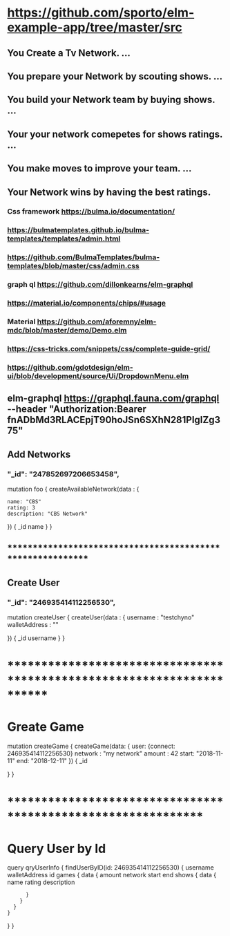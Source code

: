 # https://github.com/sporto/elm-example-app/tree/master/src

## You Create a Tv Network. ...
## You prepare your Network by scouting shows. ...
## You build your Network team by buying shows. ...
## Your your network  comepetes for shows ratings. ...
## You make moves to improve your team. ...
##  Your Network wins by having the best ratings.

### Css framework https://bulma.io/documentation/
### https://bulmatemplates.github.io/bulma-templates/templates/admin.html
### https://github.com/BulmaTemplates/bulma-templates/blob/master/css/admin.css
### graph ql https://github.com/dillonkearns/elm-graphql


### https://material.io/components/chips/#usage
### Material https://github.com/aforemny/elm-mdc/blob/master/demo/Demo.elm
### https://css-tricks.com/snippets/css/complete-guide-grid/
### https://github.com/gdotdesign/elm-ui/blob/development/source/Ui/DropdownMenu.elm

## elm-graphql https://graphql.fauna.com/graphql --header "Authorization:Bearer fnADbMd3RLACEpjT90hoJSn6SXhN281PIgIZg375"

## Add Networks
### "_id": "247852697206653458",
mutation foo {
  createAvailableNetwork(data : {
    
    name: "CBS"
    rating: 3
    description: "CBS Network"
  
  })
  {
    _id
    name
  }
}

 



 ## **********************************************************
 ## Create User
 ###  "_id": "246935414112256530",
 mutation  createUser {
createUser(data : {
  username : "testchyno"
  walletAddress : ""
 
  
})
  {
    _id
    username
  }
}

# **********************************************************************
# Greate Game
mutation  createGame {
 createGame(data: {
   user: {connect: 246935414112256530}
  network : "my network"
  amount : 42
  start: "2018-11-11"
  end: "2018-12-11"
})
  {
    _id
    
  }
}

# *************************************************************
# Query User by Id
query qryUserInfo {
  findUserByID(id: 246935414112256530) {
    username
    walletAddress
    id
    games {
      data {
        amount
        network
        start
        end
        shows {
          data {
            name
            rating
            description
            
          }
        }
      }
    }
   
  }
}